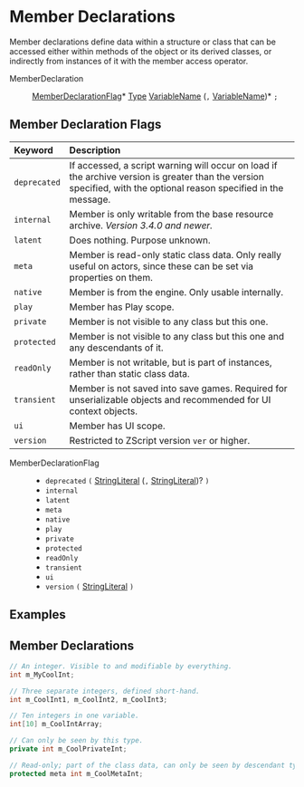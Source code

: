 # Member Declarations

Member declarations define data within a structure or class that can
be accessed either within methods of the object or its derived
classes, or indirectly from instances of it with the member access
operator.

<dl class="syn"><dt>MemberDeclaration</dt><dd>

[MemberDeclarationFlag]* [Type] [VariableName] (`,` [VariableName])*
`;`

</dd></dl>

<!-- toc -->

## Member Declaration Flags

| Keyword      | Description
| :------      | :--
| `deprecated` | If accessed, a script warning will occur on load if the archive version is greater than the version specified, with the optional reason specified in the message.
| `internal`   | Member is only writable from the base resource archive. *Version 3.4.0 and newer.*
| `latent`     | Does nothing. Purpose unknown.
| `meta`       | Member is read-only static class data. Only really useful on actors, since these can be set via properties on them.
| `native`     | Member is from the engine. Only usable internally.
| `play`       | Member has Play scope.
| `private`    | Member is not visible to any class but this one.
| `protected`  | Member is not visible to any class but this one and any descendants of it.
| `readOnly`   | Member is not writable, but is part of instances, rather than static class data.
| `transient`  | Member is not saved into save games. Required for unserializable objects and recommended for UI context objects.
| `ui`         | Member has UI scope.
| `version`    | Restricted to ZScript version `ver` or higher.

<dl class="syn"><dt>MemberDeclarationFlag</dt><dd>

* `deprecated` `(` [StringLiteral] (`,` [StringLiteral])? `)`
* `internal`
* `latent`
* `meta`
* `native`
* `play`
* `private`
* `protected`
* `readOnly`
* `transient`
* `ui`
* `version` `(` [StringLiteral] `)`

</dd></dl>

## Examples

## Member Declarations

```csharp
// An integer. Visible to and modifiable by everything.
int m_MyCoolInt;
```

```csharp
// Three separate integers, defined short-hand.
int m_CoolInt1, m_CoolInt2, m_CoolInt3;
```

```csharp
// Ten integers in one variable.
int[10] m_CoolIntArray;
```

```csharp
// Can only be seen by this type.
private int m_CoolPrivateInt;
```

```csharp
// Read-only; part of the class data, can only be seen by descendant types.
protected meta int m_CoolMetaInt;
```

[StringLiteral]: Fundamentals.md#string-literals
[Type]: Types.md#types
[VariableName]: Types.md#variable-names

[MemberDeclarationFlag]: #member-declaration-flags
